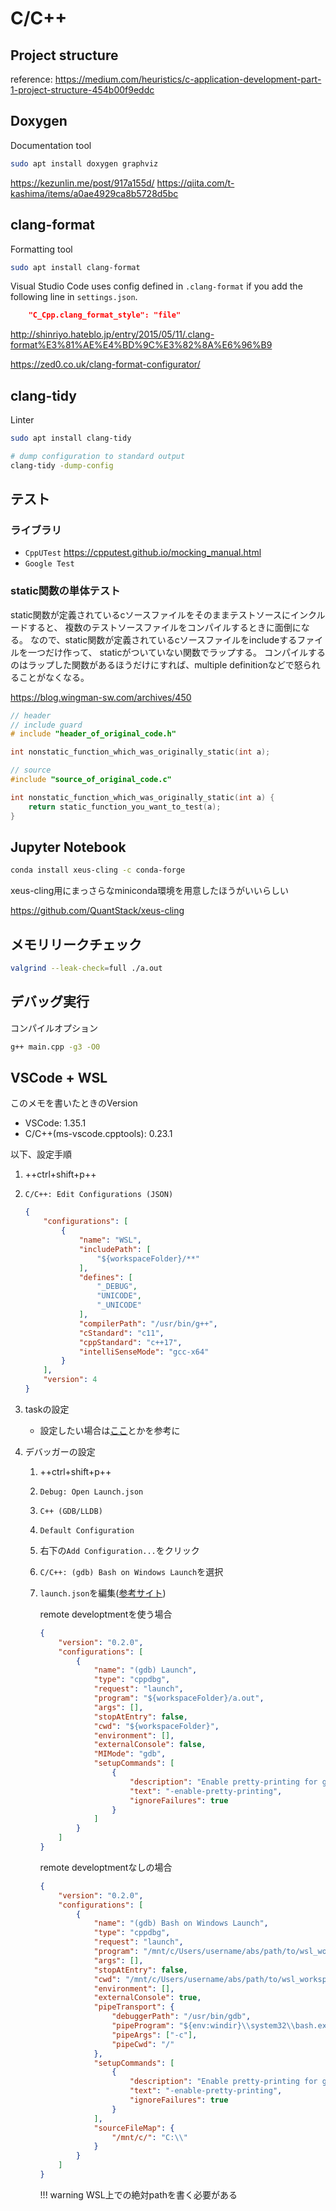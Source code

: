# C/C++

## Project structure

reference: <https://medium.com/heuristics/c-application-development-part-1-project-structure-454b00f9eddc>

## Doxygen

Documentation tool

```bash
sudo apt install doxygen graphviz
```

<https://kezunlin.me/post/917a155d/>
<https://qiita.com/t-kashima/items/a0ae4929ca8b5728d5bc>

## clang-format

Formatting tool

```bash
sudo apt install clang-format
```

Visual Studio Code uses config defined in `.clang-format` if you add the following line in `settings.json`.

```json
    "C_Cpp.clang_format_style": "file"
```

<http://shinriyo.hateblo.jp/entry/2015/05/11/.clang-format%E3%81%AE%E4%BD%9C%E3%82%8A%E6%96%B9>

<https://zed0.co.uk/clang-format-configurator/>

## clang-tidy

Linter

```bash
sudo apt install clang-tidy
```

```bash
# dump configuration to standard output
clang-tidy -dump-config
```

## テスト

### ライブラリ

- `CppUTest` <https://cpputest.github.io/mocking_manual.html>
- `Google Test`

### static関数の単体テスト

static関数が定義されているcソースファイルをそのままテストソースにインクルードすると、
複数のテストソースファイルをコンパイルするときに面倒になる。
なので、static関数が定義されているcソースファイルをincludeするファイルを一つだけ作って、
staticがついていない関数でラップする。
コンパイルするのはラップした関数があるほうだけにすれば、multiple definitionなどで怒られることがなくなる。

<https://blog.wingman-sw.com/archives/450>

```c
// header
// include guard
# include "header_of_original_code.h"

int nonstatic_function_which_was_originally_static(int a);
```

```c
// source
#include "source_of_original_code.c"

int nonstatic_function_which_was_originally_static(int a) {
    return static_function_you_want_to_test(a);
}
```

## Jupyter Notebook

```bash
conda install xeus-cling -c conda-forge
```

xeus-cling用にまっさらなminiconda環境を用意したほうがいいらしい

<https://github.com/QuantStack/xeus-cling>

## メモリリークチェック

```bash
valgrind --leak-check=full ./a.out
```

## デバッグ実行

コンパイルオプション

```bash
g++ main.cpp -g3 -O0
```

## VSCode + WSL

このメモを書いたときのVersion

- VSCode: 1.35.1
- C/C++(ms-vscode.cpptools): 0.23.1

以下、設定手順

1. ++ctrl+shift+p++
1. `C/C++: Edit Configurations (JSON)`

    ```json hl_lines="4 13 16"
    {
        "configurations": [
            {
                "name": "WSL",
                "includePath": [
                    "${workspaceFolder}/**"
                ],
                "defines": [
                    "_DEBUG",
                    "UNICODE",
                    "_UNICODE"
                ],
                "compilerPath": "/usr/bin/g++",
                "cStandard": "c11",
                "cppStandard": "c++17",
                "intelliSenseMode": "gcc-x64"
            }
        ],
        "version": 4
    }
    ```

1. taskの設定
    - 設定したい場合は[ここ](https://qiita.com/masaoy/items/e140d113b1c455980aaf)とかを参考に
1. デバッガーの設定
    1. ++ctrl+shift+p++
    1. `Debug: Open Launch.json`
    1. `C++ (GDB/LLDB)`
    1. `Default Configuration`
    1. 右下の`Add Configuration...`をクリック
    1. `C/C++: (gdb) Bash on Windows Launch`を選択
    1. `launch.json`を編集([参考サイト](http://my-web-site.iobb.net/~yuki/2018-03/soft-tool/wsl-vscode/))

        remote developtmentを使う場合

        ```json
        {
            "version": "0.2.0",
            "configurations": [
                {
                    "name": "(gdb) Launch",
                    "type": "cppdbg",
                    "request": "launch",
                    "program": "${workspaceFolder}/a.out",
                    "args": [],
                    "stopAtEntry": false,
                    "cwd": "${workspaceFolder}",
                    "environment": [],
                    "externalConsole": false,
                    "MIMode": "gdb",
                    "setupCommands": [
                        {
                            "description": "Enable pretty-printing for gdb",
                            "text": "-enable-pretty-printing",
                            "ignoreFailures": true
                        }
                    ]
                }
            ]
        }
        ```

        remote developtmentなしの場合

        ```json hl_lines="8 11 27 28 29"
        {
            "version": "0.2.0",
            "configurations": [
                {
                    "name": "(gdb) Bash on Windows Launch",
                    "type": "cppdbg",
                    "request": "launch",
                    "program": "/mnt/c/Users/username/abs/path/to/wsl_workspace/a.out",
                    "args": [],
                    "stopAtEntry": false,
                    "cwd": "/mnt/c/Users/username/abs/path/to/wsl_workspace/",
                    "environment": [],
                    "externalConsole": true,
                    "pipeTransport": {
                        "debuggerPath": "/usr/bin/gdb",
                        "pipeProgram": "${env:windir}\\system32\\bash.exe",
                        "pipeArgs": ["-c"],
                        "pipeCwd": "/"
                    },
                    "setupCommands": [
                        {
                            "description": "Enable pretty-printing for gdb",
                            "text": "-enable-pretty-printing",
                            "ignoreFailures": true
                        }
                    ],
                    "sourceFileMap": {
                        "/mnt/c/": "C:\\"
                    }
                }
            ]
        }
        ```

        !!! warning
            WSL上での絶対pathを書く必要がある
